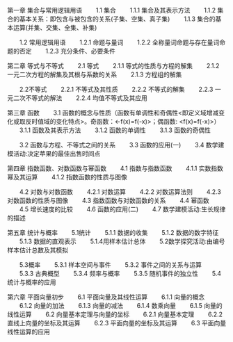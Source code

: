 第一章 集合与常用逻辑用语
　　1.1 集合
　　1.1.1 集合及其表示方法
　　1.1.2 集合的基本关系：即包含与被包含的关系(子集、空集、真子集)
　　1.1.3 集合的基本运算(并集、交集、全集、补集)

　　1.2 常用逻辑用语
　　1.2.1 命题与量词
　　1.2.2 全称量词命题与存在量词命题的否定
　　1.2.3 充分条件、必要条件

第二章 等式与不等式
　　2.1 等式
　　2.1.1 等式的性质与方程的解集
　　2.1.2 一元二次方程的解集及其根与系数的关系
　　2.1.3 方程组的解集

　　2.2不等式
　　2.2.1 不等式及其性质
　　2.2.2 不等式的解集
　　2.2.3 一元二次不等式的解法
　　2.2.4 均值不等式及其应用

第三章 函数
　　3.1 函数的概念与性质（函数有单调性和奇偶性<即定义域增减变化或取反时值域的变化特点>。奇函数：<-f(x)=f(-x)>；偶函数: <f(x)=f(-x)>）
　　3.1.1 函数及其表示方法
　　3.1.2 函数的单调性
　　3.1.3 函数的奇偶性

　　3.2 函数与方程、不等式之间的关系
　　3.3 函数的应用(一)
　　3.4 数学建模活动:决定苹果的最佳出售时间点

第四章 指数函数、对数函数与幂函数
　　4.1 指数与指数函数
　　4.1.1 实数指数幂及其运算
　　4.1.2 指数函数的性质与图像

　　4.2 对数与对数函数
　　4.2.1 对数运算
　　4.2.2 对数运算法则
　　4.2.3 对数函数的性质与图像
　　4.3 指数函数与对数函数的关系
　　4.4 幂函数
　　4.5 增长速度的比较
　　4.6 函数的应用(二)
　　4.7 数学建模活动:生长规律的描述

第五章 统计与概率
　　5.1统计
　　5.1.1 数据的收集
　　5.1.2 数据的数字特征
　　5.1.3 数据的直观表示
　　5.1.4用样本估计总体
　　5.2数学探究活动:由编号样本估计总数及其模拟

　　5.3概率
　　5.3.1 样本空间与事件
　　5.3.2 事件之间的关系与运算
　　5.3.3 古典概型
　　5.3.4 频率与概率
　　5.3.5 随机事件的独立性
　　5.4 统计与概率的应用

第六章 平面向量初步
　　6.1 平面向量及其线性运算
　　6.1.1 向量的概念
　　6.1.2 向量的加法
　　6.1.3 向量的减法
　　6.1.4 数乘向量
　　6.1.5 向量的线性运算
　　6.2 向量基本定理与向量的坐标
　　6.2.1 向量基本定理
　　6.2.2 直线上向量的坐标及其运算
　　6.2.3 平面向量的坐标及其运算
　　6.3 平面向量线性运算的应用
